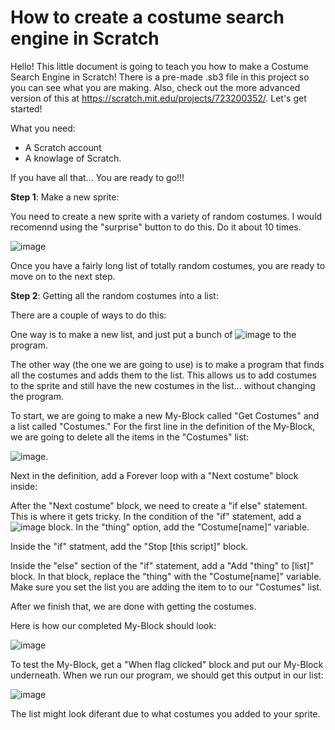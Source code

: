 # How to create a costume search engine in Scratch

Hello! This little document is going to teach you how to make a Costume Search Engine in Scratch! There is a pre-made .sb3 file in this project so you can see what you are making. Also, check out the more advanced version of this at https://scratch.mit.edu/projects/723200352/. Let's get started!

What you need:  
  - A Scratch account
  - A knowlage of Scratch.

If you have all that... You are ready to go!!! 

**Step 1**: Make a new sprite:

You need to create a new sprite with a variety of random costumes. I would recomennd using the "surprise" button to do this. Do it about 10 times. 

![image](https://user-images.githubusercontent.com/121042782/208458270-4e967888-c69b-4a55-b15e-7800a5a40117.png)

Once you have a fairly long list of totally random costumes, you are ready to move on to the next step.

**Step 2**: Getting all the random costumes into a list:

There are a couple of ways to do this:

One way is to make a new list, and just put a bunch of ![image](https://user-images.githubusercontent.com/121042782/208459108-478739da-7c8b-439d-bd7d-650826cc9b2a.png) to the program.

The other way (the one we are going to use) is to make a program that finds all the costumes and adds them to the list. This allows us to add costumes to the sprite and still have the new costumes in the list... without changing the program.

To start, we are going to make a new My-Block called "Get Costumes" and a list called "Costumes." For the first line in the definition of the My-Block, we are going to delete all the items in the "Costumes" list:

![image](https://user-images.githubusercontent.com/121042782/208460289-e0de1adf-6538-4aca-a7bf-07fe9e2c684c.png).

Next in the definition, add a Forever loop with a "Next costume" block inside:

After the "Next costume" block, we need to create a "if else" statement. This is where it gets tricky. In the condition of the "if" statement, add a ![image](https://user-images.githubusercontent.com/121042782/208530906-0429d088-1b1f-4dfb-945c-f259cacf20c8.png) block. In the "thing" option, add the "Costume[name]" variable. 

Inside the "if" statment, add the "Stop [this script]" block.

Inside the "else" section of the "if" statement, add a "Add "thing" to [list]" block. In that block, replace the "thing" with the "Costume[name]" variable. Make sure you set the list you are adding the item to to our "Costumes" list. 

After we finish that, we are done with getting the costumes. 

Here is how our completed My-Block should look: 

![image](https://user-images.githubusercontent.com/121042782/208534522-c586228d-1b6b-4f14-91d3-df16af48d322.png)

To test the My-Block, get a "When flag clicked" block and put our My-Block underneath. 
When we run our program, we should get this output in our list:

![image](https://user-images.githubusercontent.com/121042782/208532697-d77abc26-a287-48ee-8102-eed08cae5861.png)

The list might look diferant due to what costumes you added to your sprite. 






       

